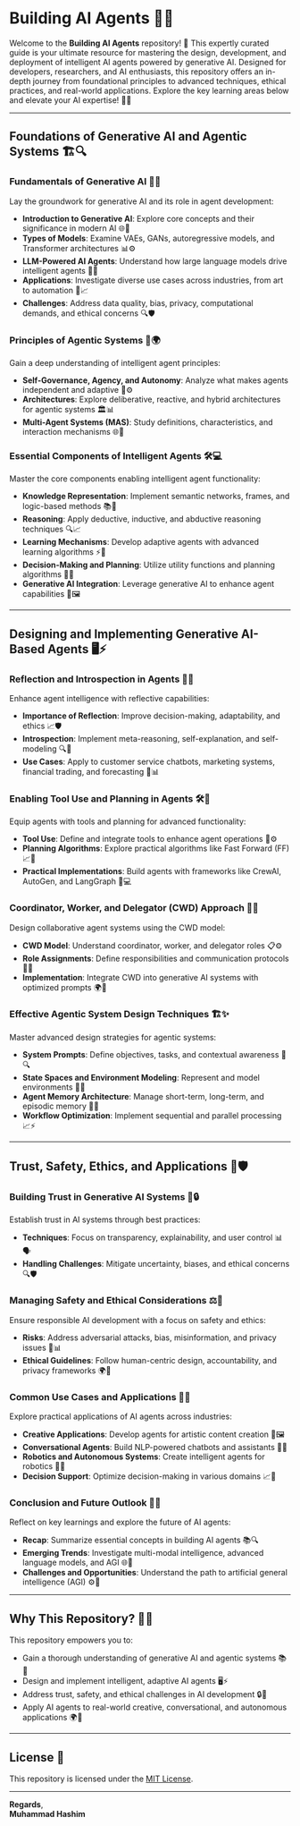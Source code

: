 # **Building AI Agents** 🤖✨

Welcome to the **Building AI Agents** repository! 🌟 This expertly curated guide is your ultimate resource for mastering the design, development, and deployment of intelligent AI agents powered by generative AI. Designed for developers, researchers, and AI enthusiasts, this repository offers an in-depth journey from foundational principles to advanced techniques, ethical practices, and real-world applications. Explore the key learning areas below and elevate your AI expertise! 🚀🧠

---

## Foundations of Generative AI and Agentic Systems 🏗️🔍

### Fundamentals of Generative AI 🎨💡
Lay the groundwork for generative AI and its role in agent development:
- **Introduction to Generative AI**: Explore core concepts and their significance in modern AI 🌐📝
- **Types of Models**: Examine VAEs, GANs, autoregressive models, and Transformer architectures 📊⚙️
- **LLM-Powered AI Agents**: Understand how large language models drive intelligent agents 🤖📡
- **Applications**: Investigate diverse use cases across industries, from art to automation 🎨📈
- **Challenges**: Address data quality, bias, privacy, computational demands, and ethical concerns 🔍🛡️

### Principles of Agentic Systems 🤝🌍
Gain a deep understanding of intelligent agent principles:
- **Self-Governance, Agency, and Autonomy**: Analyze what makes agents independent and adaptive 🧩⚙️
- **Architectures**: Explore deliberative, reactive, and hybrid architectures for agentic systems 🏛️📊
- **Multi-Agent Systems (MAS)**: Study definitions, characteristics, and interaction mechanisms 🌐🤖

### Essential Components of Intelligent Agents 🛠️💻
Master the core components enabling intelligent agent functionality:
- **Knowledge Representation**: Implement semantic networks, frames, and logic-based methods 📚🧮
- **Reasoning**: Apply deductive, inductive, and abductive reasoning techniques 🔍📈
- **Learning Mechanisms**: Develop adaptive agents with advanced learning algorithms ⚡📡
- **Decision-Making and Planning**: Utilize utility functions and planning algorithms 🎯📅
- **Generative AI Integration**: Leverage generative AI to enhance agent capabilities 🌟🖼️

---

## Designing and Implementing Generative AI-Based Agents 🖥️⚡

### Reflection and Introspection in Agents 🧠💭
Enhance agent intelligence with reflective capabilities:
- **Importance of Reflection**: Improve decision-making, adaptability, and ethics 📈🛡️
- **Introspection**: Implement meta-reasoning, self-explanation, and self-modeling 🔍🤖
- **Use Cases**: Apply to customer service chatbots, marketing systems, financial trading, and forecasting 💬📊

### Enabling Tool Use and Planning in Agents 🛠️📅
Equip agents with tools and planning for advanced functionality:
- **Tool Use**: Define and integrate tools to enhance agent operations 🔧⚙️
- **Planning Algorithms**: Explore practical algorithms like Fast Forward (FF) 📈🧩
- **Practical Implementations**: Build agents with frameworks like CrewAI, AutoGen, and LangGraph 🌟💻

### Coordinator, Worker, and Delegator (CWD) Approach 🤝🌐
Design collaborative agent systems using the CWD model:
- **CWD Model**: Understand coordinator, worker, and delegator roles 📋⚙️
- **Role Assignments**: Define responsibilities and communication protocols 🤖📡
- **Implementation**: Integrate CWD into generative AI systems with optimized prompts 🌍🔄

### Effective Agentic System Design Techniques 🏗️✨
Master advanced design strategies for agentic systems:
- **System Prompts**: Define objectives, tasks, and contextual awareness 📝🔍
- **State Spaces and Environment Modeling**: Represent and model environments 🧮🌐
- **Agent Memory Architecture**: Manage short-term, long-term, and episodic memory 🧠💾
- **Workflow Optimization**: Implement sequential and parallel processing 📈⚡

---

## Trust, Safety, Ethics, and Applications 🌟🛡️

### Building Trust in Generative AI Systems 🤝🔒
Establish trust in AI systems through best practices:
- **Techniques**: Focus on transparency, explainability, and user control 📊🗣️
- **Handling Challenges**: Mitigate uncertainty, biases, and ethical concerns 🔍🛡️

### Managing Safety and Ethical Considerations ⚖️🔐
Ensure responsible AI development with a focus on safety and ethics:
- **Risks**: Address adversarial attacks, bias, misinformation, and privacy issues 🚨📊
- **Ethical Guidelines**: Follow human-centric design, accountability, and privacy frameworks 🌍🤝

### Common Use Cases and Applications 📂🌟
Explore practical applications of AI agents across industries:
- **Creative Applications**: Develop agents for artistic content creation 🎨🖼️
- **Conversational Agents**: Build NLP-powered chatbots and assistants 💬📝
- **Robotics and Autonomous Systems**: Create intelligent agents for robotics 🤖🚗
- **Decision Support**: Optimize decision-making in various domains 📈🎯

### Conclusion and Future Outlook 🔮🚀
Reflect on key learnings and explore the future of AI agents:
- **Recap**: Summarize essential concepts in building AI agents 📚🔍
- **Emerging Trends**: Investigate multi-modal intelligence, advanced language models, and AGI 🌐🧠
- **Challenges and Opportunities**: Understand the path to artificial general intelligence (AGI) ⚙️📡

---

## Why This Repository? 🌟🔥
This repository empowers you to:
- Gain a thorough understanding of generative AI and agentic systems 📚🚀
- Design and implement intelligent, adaptive AI agents 🖥️⚡
- Address trust, safety, and ethical challenges in AI development 🔒🤝
- Apply AI agents to real-world creative, conversational, and autonomous applications 🌍🌟

---

## License 📜
This repository is licensed under the [MIT License](./LICENSE).

---

**Regards**,  
**Muhammad Hashim** 
